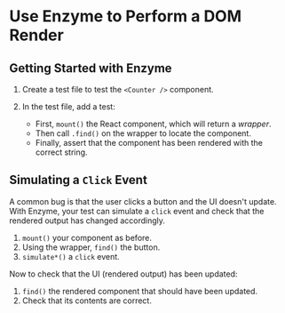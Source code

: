 # Use Enzyme to Perform a DOM Render

## Getting Started with Enzyme

1. Create a test file to test the `<Counter />` component.

2. In the test file, add a test:

   - First, `mount()` the React component, which will return a _wrapper_.
   - Then call `.find()` on the wrapper to locate the component.
   - Finally, assert that the component has been rendered with the correct string.

## Simulating a `Click` Event

A common bug is that the user clicks a button and the UI doesn't update.
With Enzyme, your test can simulate a `click` event and check that the rendered output has changed accordingly.

1. `mount()` your component as before.
2. Using the wrapper, `find()` the button.
3. `simulate*()` a `click` event.

Now to check that the UI (rendered output) has been updated:

1. `find()` the rendered component that should have been updated.
2. Check that its contents are correct.
